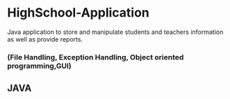 # HighSchool-Application
Java application to store and manipulate students and teachers information as well as provide reports.  

### (File Handling, Exception Handling, Object oriented programming,GUI)

## JAVA
